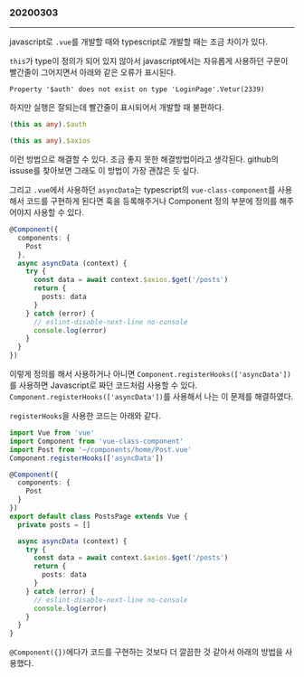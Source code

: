 ### 20200303
---

javascript로 `.vue`를 개발할 때와 typescript로 개발할 때는 조금 차이가 있다.

`this`가 type이 정의가 되어 있지 않아서 javascript에서는 자유롭게 사용하던 구문이 빨간줄이 그어지면서 아래와 같은 오류가 표시된다.

```
Property '$auth' does not exist on type 'LoginPage'.Vetur(2339)
```

하지만 실행은 잘되는데 빨간줄이 표시되어서 개발할 때 불편하다.

```typescript
(this as any).$auth

(this as any).$axios
```

이런 방법으로 해결할 수 있다. 조금 좋지 못한 해결방법이라고 생각된다. github의 issuse를 찾아보면 그래도 이 방법이 가장 괜찮은 듯 싶다.

그리고 `.vue`에서 사용하던 `asyncData`는 typescript의 `vue-class-component`를 사용해서 코드를 구현하게 된다면 훅을 등록해주거나 Component 정의 부분에 정의를 해주어야지 사용할 수 있다.

```typescript
@Component({
  components: {
    Post
  },
  async asyncData (context) {
    try {
      const data = await context.$axios.$get('/posts')
      return {
        posts: data
      }
    } catch (error) {
      // eslint-disable-next-line no-console
      console.log(error)
    }
  }
})
```

이렇게 정의를 해서 사용하거나 아니면 `Component.registerHooks(['asyncData'])`를 사용하면 Javascript로 짜던 코드처럼 사용할 수 있다.
`Component.registerHooks(['asyncData'])`를 사용해서 나는 이 문제를 해결하였다.

`registerHooks`을 사용한 코드는 아래와 같다.

```typescript
import Vue from 'vue'
import Component from 'vue-class-component'
import Post from '~/components/home/Post.vue'
Component.registerHooks(['asyncData'])

@Component({
  components: {
    Post
  }
})
export default class PostsPage extends Vue {
  private posts = []

  async asyncData (context) {
    try {
      const data = await context.$axios.$get('/posts')
      return {
        posts: data
      }
    } catch (error) {
      // eslint-disable-next-line no-console
      console.log(error)
    }
  }
}
```

`@Component({})`에다가 코드를 구현하는 것보다 더 깔끔한 것 같아서 아래의 방법을 사용했다.

